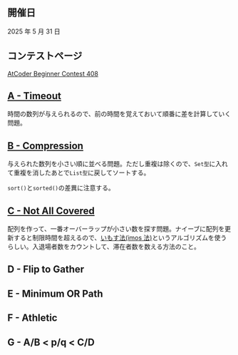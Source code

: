 ## 開催日

2025 年 5 月 31 日

## コンテストページ

[AtCoder Beginner Contest 408](https://atcoder.jp/contests/abc408)

## [A - Timeout](https://atcoder.jp/contests/abc408/tasks/abc408_a)

時間の数列が与えられるので、前の時間を覚えておいて順番に差を計算していく問題。

## [B - Compression](https://atcoder.jp/contests/abc408/tasks/abc408_b)

与えられた数列を小さい順に並べる問題。ただし重複は除くので、`Set型`に入れて重複を消したあとで`List型`に戻してソートする。

`sort()`と`sorted()`の差異に注意する。

## [C - Not All Covered](https://atcoder.jp/contests/abc408/tasks/abc408_c)

配列を作って、一番オーバーラップが小さい数を探す問題。ナイーブに配列を更新すると制限時間を超えるので、[いもす法(imos 法)](https://imoz.jp/algorithms/imos_method.html)というアルゴリズムを使うらしい。入退場者数をカウントして、滞在者数を数える方法のこと。

## D - Flip to Gather

## E - Minimum OR Path

## F - Athletic

## G - A/B < p/q < C/D
